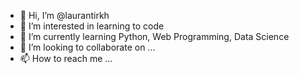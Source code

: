 - 👋 Hi, I’m @laurantirkh
- 👀 I’m interested in learning to code
- 🌱 I’m currently learning Python, Web Programming, Data Science
- 💞️ I’m looking to collaborate on ...
- 📫 How to reach me ...

<!---
laurantirkh/laurantirkh is a ✨ special ✨ repository because its `README.md` (this file) appears on your GitHub profile.
You can click the Preview link to take a look at your changes.
--->
